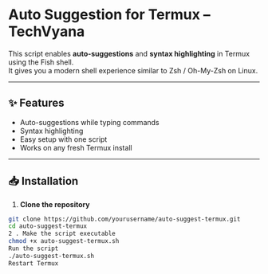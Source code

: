 # Auto Suggestion for Termux – TechVyana  

This script enables **auto-suggestions** and **syntax highlighting** in Termux using the Fish shell.  
It gives you a modern shell experience similar to Zsh / Oh-My-Zsh on Linux.

---

## ✨ Features  
- Auto-suggestions while typing commands  
- Syntax highlighting  
- Easy setup with one script  
- Works on any fresh Termux install  

---

## 📥 Installation  

1. **Clone the repository**  
```bash
git clone https://github.com/yourusername/auto-suggest-termux.git
cd auto-suggest-termux
2 . Make the script executable
chmod +x auto-suggest-termux.sh
Run the script
./auto-suggest-termux.sh
Restart Termux
